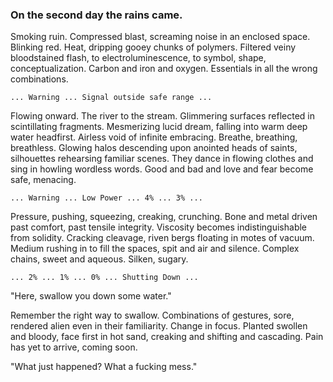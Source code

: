 ### On the second day the rains came.

Smoking ruin. Compressed blast, screaming noise in an enclosed space. Blinking red. Heat, dripping gooey chunks of polymers. Filtered veiny bloodstained flash, to electroluminescence, to symbol, shape, conceptualization. Carbon and iron and oxygen. Essentials in all the wrong combinations.

`... Warning ... Signal outside safe range ...`

Flowing onward. The river to the stream. Glimmering surfaces reflected in scintillating fragments. Mesmerizing lucid dream, falling into warm deep water headfirst. Airless void of infinite embracing. Breathe, breathing, breathless. Glowing halos descending upon anointed heads of saints, silhouettes rehearsing familiar scenes. They dance in flowing clothes and sing in howling wordless words. Good and bad and love and fear become safe, menacing.

`... Warning ... Low Power ... 4% ... 3% ...`

Pressure, pushing, squeezing, creaking, crunching. Bone and metal driven past comfort, past tensile integrity. Viscosity becomes indistinguishable from solidity. Cracking cleavage, riven bergs floating in motes of vacuum. Medium rushing in to fill the spaces, spit and air and silence. Complex chains, sweet and aqueous. Silken, sugary.

`... 2% ... 1% ... 0% ... Shutting Down ...`

"Here, swallow you down some water."

Remember the right way to swallow. Combinations of gestures, sore, rendered alien even in their familiarity. Change in focus. Planted swollen and bloody, face first in hot sand, creaking and shifting and cascading. Pain has yet to arrive, coming soon.

"What just happened? What a fucking mess."
